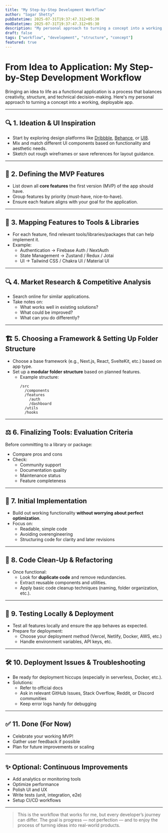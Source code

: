 ```yaml
---
title: "My Step-by-Step Development Workflow"
author: "Sagar Shetty"
pubDatetime: 2025-07-31T19:37:47.312+05:30
modDatetime: 2025-07-31T19:37:47.312+05:30
description: "My personal approach to turning a concept into a working, deployable app."
draft: false
tags: ["workflow", "development", "structure", "concept"]
featured: true
---
```


# From Idea to Application: My Step-by-Step Development Workflow

Bringing an idea to life as a functional application is a process that balances creativity, structure, and technical decision-making. Here's my personal approach to turning a concept into a working, deployable app.

---

## 🔍 1. Ideation & UI Inspiration

- Start by exploring design platforms like [Dribbble](https://dribbble.com), [Behance](https://www.behance.net), or [UI8](https://ui8.net).
- Mix and match different UI components based on functionality and aesthetic needs.
- Sketch out rough wireframes or save references for layout guidance.

---

## 📝 2. Defining the MVP Features

- List down all **core features** the first version (MVP) of the app should have.
- Group features by priority (must-have, nice-to-have).
- Ensure each feature aligns with your goal for the application.

---

## 🧰 3. Mapping Features to Tools & Libraries

- For each feature, find relevant tools/libraries/packages that can help implement it.
- Example:
  - Authentication → Firebase Auth / NextAuth
  - State Management → Zustand / Redux / Jotai
  - UI → Tailwind CSS / Chakra UI / Material UI

---

## 🔍 4. Market Research & Competitive Analysis

- Search online for similar applications.
- Take notes on:
  - What works well in existing solutions?
  - What could be improved?
  - What can you do differently?

---

## 🏗️ 5. Choosing a Framework & Setting Up Folder Structure

- Choose a base framework (e.g., Next.js, React, SvelteKit, etc.) based on app type.
- Set up a **modular folder structure** based on planned features.
  - Example structure:
    ```
    /src
      /components
      /features
        /auth
        /dashboard
      /utils
      /hooks
    ```

---

## ⚖️ 6. Finalizing Tools: Evaluation Criteria

Before committing to a library or package:
- Compare pros and cons
- Check:
  - Community support
  - Documentation quality
  - Maintenance status
  - Feature completeness

---

## 🚧 7. Initial Implementation

- Build out working functionality **without worrying about perfect optimization**.
- Focus on:
  - Readable, simple code
  - Avoiding overengineering
  - Structuring code for clarity and later revisions

---

## 🔁 8. Code Clean-Up & Refactoring

- Once functional:
  - Look for **duplicate code** and remove redundancies.
  - Extract reusable components and utilities.
  - Apply basic code cleanup techniques (naming, folder organization, etc.).

---

## 🚀 9. Testing Locally & Deployment

- Test all features locally and ensure the app behaves as expected.
- Prepare for deployment:
  - Choose your deployment method (Vercel, Netlify, Docker, AWS, etc.)
  - Handle environment variables, API keys, etc.

---

## 🛠️ 10. Deployment Issues & Troubleshooting

- Be ready for deployment hiccups (especially in serverless, Docker, etc.).
- Solutions:
  - Refer to official docs
  - Ask in relevant GitHub Issues, Stack Overflow, Reddit, or Discord communities
  - Keep error logs handy for debugging

---

## ✅ 11. Done (For Now)

- Celebrate your working MVP!
- Gather user feedback if possible
- Plan for future improvements or scaling

---

## ✨ Optional: Continuous Improvements

- Add analytics or monitoring tools
- Optimize performance
- Polish UI and UX
- Write tests (unit, integration, e2e)
- Setup CI/CD workflows

---

> This is the workflow that works for me, but every developer’s journey can differ. The goal is progress — not perfection — and to enjoy the process of turning ideas into real-world products.